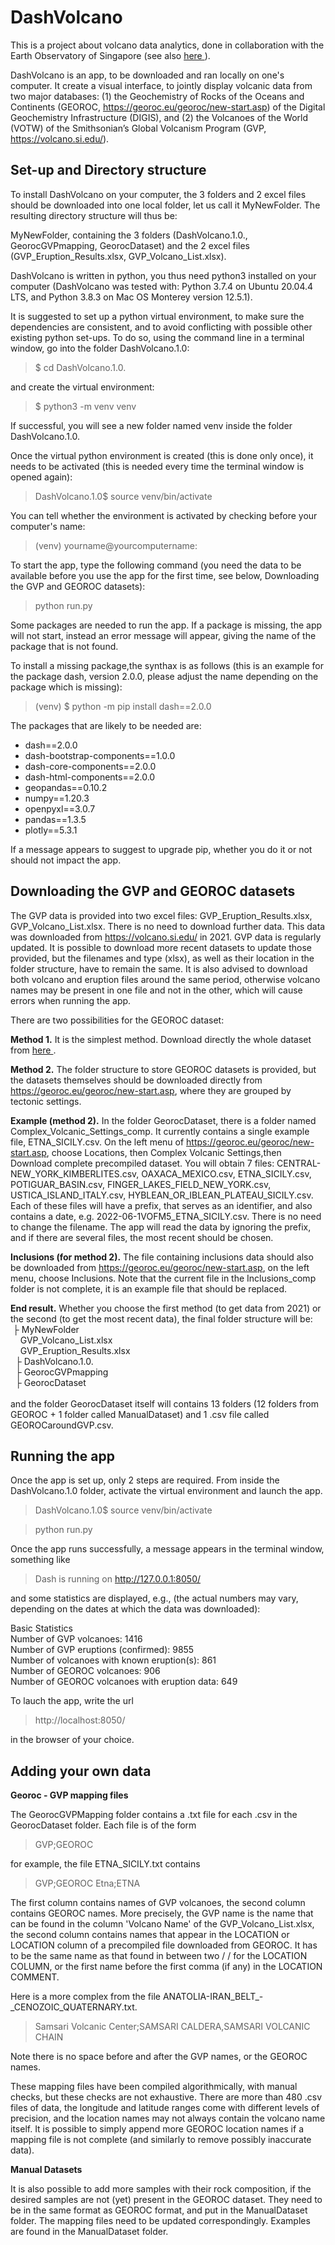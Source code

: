 # DashVolcano
This is a project about volcano data analytics, done in collaboration with the Earth Observatory of Singapore (see also <a href= https://researchdata.ntu.edu.sg/dataverse/dashvolcano> here </a>).

DashVolcano is an app, to be downloaded and ran locally on one's computer.
It create a visual interface, to jointly display volcanic data from two major databases:
(1) the Geochemistry of Rocks of the Oceans and  Continents (GEOROC, https://georoc.eu/georoc/new-start.asp) of the Digital Geochemistry Infrastructure (DIGIS), and 
(2) the Volcanoes of the World (VOTW) of the Smithsonian’s Global Volcanism Program (GVP, https://volcano.si.edu/). 

Set-up and Directory structure
--

To install DashVolcano on your computer, the 3 folders and 2 excel files should be downloaded into one local folder, let us call it MyNewFolder. 
The resulting directory structure will thus be: 

MyNewFolder, containing the 3 folders (DashVolcano.1.0., GeorocGVPmapping, GeorocDataset) and the 2 excel files (GVP_Eruption_Results.xlsx, GVP_Volcano_List.xlsx).

DashVolcano is written in python, you thus need python3 installed on your computer
(DashVolcano was tested with: Python 3.7.4 on Ubuntu 20.04.4 LTS, and Python 3.8.3 on Mac OS Monterey version 12.5.1). 

It is suggested to set up a python virtual environment, to make sure the dependencies are consistent, and to avoid conflicting with possible other existing python set-ups. To do so, using the command line in a terminal window, go into the folder DashVolcano.1.0:

> $ cd DashVolcano.1.0.

and create the virtual environment: 

> $ python3 -m venv venv

If successful, you will see a new folder named venv inside the folder DashVolcano.1.0.

Once the virtual python environment is created (this is done only once), it needs to be activated (this is needed every time the terminal window is opened again):

> DashVolcano.1.0$ source venv/bin/activate

You can tell whether the environment is activated by checking before your computer's name:

> (venv) yourname@yourcomputername: 

To start the app, type the following command (you need the data to be available before you use the app for the first time, see below, Downloading the GVP and GEOROC datasets):

> python run.py

Some packages are needed to run the app. If a package is missing, the app will not start, instead an error message will appear, giving the name of the package that is not found.

To install a missing package,the synthax is as follows (this is an example for the package dash, version 2.0.0, please adjust the name depending on the package which is missing):

> (venv) $ python -m pip install dash==2.0.0

The packages that are likely to be needed are:
* dash==2.0.0
* dash-bootstrap-components==1.0.0
* dash-core-components==2.0.0
* dash-html-components==2.0.0
* geopandas==0.10.2
* numpy==1.20.3
* openpyxl==3.0.7
* pandas==1.3.5
* plotly==5.3.1

If a message appears to suggest to upgrade pip, whether you do it or not should not impact the app.

Downloading the GVP and GEOROC datasets
--

The GVP data is provided into two excel files: GVP_Eruption_Results.xlsx, GVP_Volcano_List.xlsx. There is no need to download further data. 
This data was downloaded from https://volcano.si.edu/ in 2021. GVP data is regularly updated. It is possible to download more recent datasets to update those provided, but the filenames and type (xlsx), as well as their location in the folder structure, have to remain the same. It is also advised to download both volcano and eruption files around the same period, otherwise volcano names may be present in one file and not in the other, which will cause errors when running the app.

There are two possibilities for the GEOROC dataset:

**Method 1.** It is the simplest method. Download directly the whole dataset from <a href = https://doi.org/10.21979/N9/BJENCK> here </a>. 

**Method 2.**
The folder structure to store GEOROC datasets is provided, but the datasets themselves should be downloaded directly from https://georoc.eu/georoc/new-start.asp, where they are grouped by tectonic settings.

**Example (method 2).** In the folder GeorocDataset, there is a folder named Complex_Volcanic_Settings_comp. It currently contains a single example file, ETNA_SICILY.csv. On the left menu of  https://georoc.eu/georoc/new-start.asp, choose Locations, then Complex Volcanic Settings,then Download complete precompiled dataset. You will obtain 7 files: CENTRAL-NEW_YORK_KIMBERLITES.csv, OAXACA_MEXICO.csv, ETNA_SICILY.csv, POTIGUAR_BASIN.csv, FINGER_LAKES_FIELD_NEW_YORK.csv, USTICA_ISLAND_ITALY.csv, HYBLEAN_OR_IBLEAN_PLATEAU_SICILY.csv. Each of these files will have a prefix, that serves as an identifier, and also contains a date, e.g. 2022-06-1VOFM5_ETNA_SICILY.csv. There is no need to change the filename. The app will read the data by ignoring the prefix, and if there are several files, the most recent should be chosen.

**Inclusions (for method 2).** The file containing inclusions data should also be downloaded from https://georoc.eu/georoc/new-start.asp, on the left menu, choose Inclusions. Note that the current file in the Inclusions_comp folder is not complete, it is an example file that should be replaced. 

**End result.**
Whether you choose the first method (to get data from 2021) or the second (to get the most recent data), the final folder structure will be: 
<br>
&nbsp;├ MyNewFolder <br>
 &nbsp; &nbsp; GVP_Volcano_List.xlsx <br>
 &nbsp; &nbsp; GVP_Eruption_Results.xlsx <br>
 &nbsp;    ├ DashVolcano.1.0. <br>
 &nbsp;    ├ GeorocGVPmapping <br> 
 &nbsp;    ├ GeorocDataset <br>
<br>
and the folder GeorocDataset itself will contains 13 folders (12 folders from GEOROC + 1 folder called ManualDataset) and 1 .csv file called GEOROCaroundGVP.csv.


Running the app
--

Once the app is set up, only 2 steps are required. From inside the DashVolcano.1.0 folder, activate the virtual environment and launch the app.

> DashVolcano.1.0$ source venv/bin/activate

> python run.py

Once the app runs successfully, a message appears in the terminal window, something like

> Dash is running on http://127.0.0.1:8050/

and some statistics are displayed, e.g., (the actual numbers may vary, depending on the dates at which the data was downloaded):

Basic Statistics <br>
Number of GVP volcanoes:  1416 <br>
Number of GVP eruptions (confirmed):  9855 <br>
Number of volcanoes with known eruption(s):  861 <br>
Number of GEOROC volcanoes:  906 <br>
Number of GEOROC volcanoes with eruption data:  649 <br>



To lauch the app, write the url

> http://localhost:8050/

in the browser of your choice.

Adding your own data
--

**Georoc - GVP mapping files**

The GeorocGVPMapping folder contains a .txt file for each .csv in the GeorocDataset folder. Each file is of the form

>GVP;GEOROC

for example, the file ETNA_SICILY.txt contains

>GVP;GEOROC
Etna;ETNA

The first column contains names of GVP volcanoes, the second column contains GEOROC names. More precisely, the GVP name is the name that can be found in the column 'Volcano Name' of the GVP_Volcano_List.xlsx, the second column contains names that appear in the LOCATION or LOCATION column of a precompiled file downloaded from GEOROC. It has to be the same name as that found in between two / / for the LOCATION COLUMN, or the first name before the first comma (if any) in the LOCATION COMMENT.

Here is a more complex from the file ANATOLIA-IRAN_BELT_-_CENOZOIC_QUATERNARY.txt.

>Samsari Volcanic Center;SAMSARI CALDERA,SAMSARI VOLCANIC CHAIN

Note there is no space before and after the GVP names, or the GEOROC names.

These mapping files have been compiled algorithmically, with manual checks, but these checks are not exhaustive. There are more than 480 .csv files of data, the longitude and latitude ranges come with different levels of precision, and the location names may not always contain the volcano name itself. It is possible to simply append more GEOROC location names if a mapping file is not complete (and similarly to remove possibly inaccurate data).


**Manual Datasets**

It is also possible to add more samples with their rock composition, if the desired samples are not (yet) present in the GEOROC dataset. They need to be in the same format as GEOROC format, and put in the ManualDataset folder. The mapping files need to be updated correspondingly. Examples are found in the ManualDataset folder.



